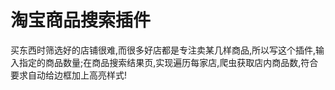 # 淘宝商品搜索插件

买东西时筛选好的店铺很难,而很多好店都是专注卖某几样商品,所以写这个插件,输入指定的商品数量;在商品搜索结果页,实现遍历每家店,爬虫获取店内商品数,符合要求自动给边框加上高亮样式!

